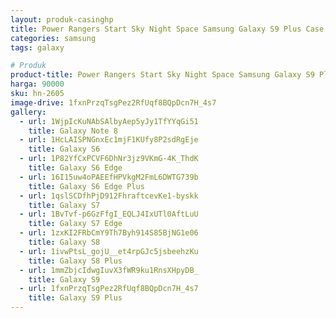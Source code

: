 ```yaml
---
layout: produk-casinghp
title: Power Rangers Start Sky Night Space Samsung Galaxy S9 Plus Case
categories: samsung
tags: galaxy

# Produk
product-title: Power Rangers Start Sky Night Space Samsung Galaxy S9 Plus Case
harga: 90000
sku: hn-2605
image-drive: 1fxnPrzqTsgPez2RfUqf8BQpDcn7H_4s7
gallery:
  - url: 1WjpIcKuNAbSAlbyAep5yJy1TfYYqGi51
    title: Galaxy Note 8
  - url: 1HcLAISPNGnxEc1mjF1KUfy8P2sdRgEje
    title: Galaxy S6
  - url: 1P82YfCxPCVF6DhNr3jz9VKmG-4K_ThdK
    title: Galaxy S6 Edge
  - url: 16I15uw4oPAEEfHPVkgM2FmL6DWTG739b
    title: Galaxy S6 Edge Plus
  - url: 1qslSCDfhPjD912FhraftcevKe1-byskk
    title: Galaxy S7
  - url: 1BvTvf-p6GzFfgI_EQLJ4IxUTl0AftLuU
    title: Galaxy S7 Edge
  - url: 1zxKI2FRbCmY9Th7Byh914S85BjNG1e06
    title: Galaxy S8
  - url: 1ivwPtsL_gojU__et4rpGJc5jsbeehzKu
    title: Galaxy S8 Plus
  - url: 1mmZbjcIdwgIuvX3fWR9ku1RnsXHpyDB_
    title: Galaxy S9
  - url: 1fxnPrzqTsgPez2RfUqf8BQpDcn7H_4s7
    title: Galaxy S9 Plus
---
```

